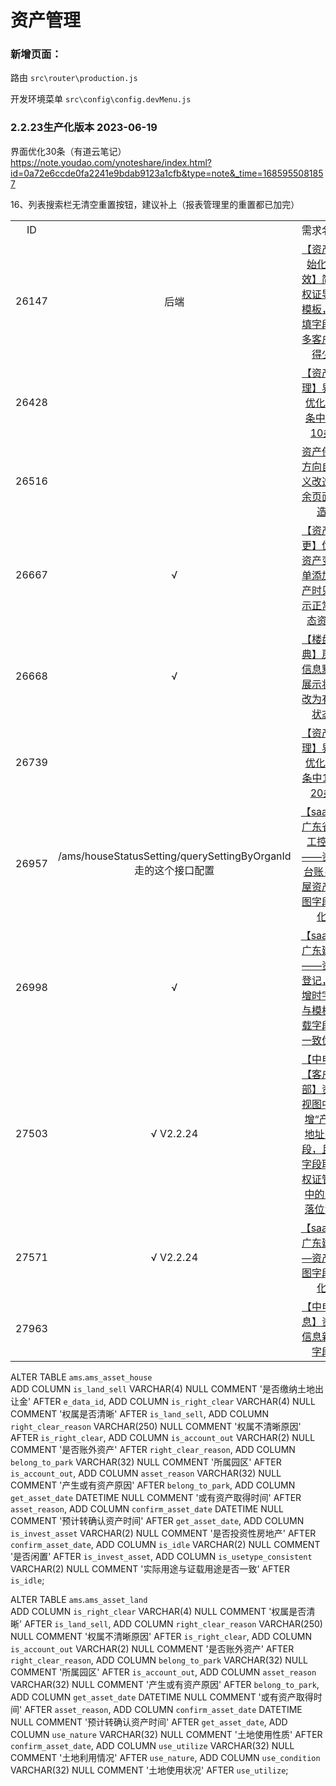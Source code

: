 # 资产管理

### 新增页面：

路由 `src\router\production.js`

开发环境菜单 `src\config\config.devMenu.js`

### 2.2.23生产化版本  2023-06-19

界面优化30条（有道云笔记） https://note.youdao.com/ynoteshare/index.html?id=0a72e6ccde0fa2241e9bdab9123a1cfb&type=note&_time=1685955081857

16、列表搜索栏无清空重置按钮，建议补上（报表管理里的重置都已加完）



|       |                                                              |                                                              |
| :---: | :----------------------------------------------------------: | :----------------------------------------------------------: |
|  ID   |                                                              |                           需求名称                           |
| 26147 |                             后端                             | [【资产初始化提效】简化权证导入模板，必填字段很多客户用得少](https://pm.uhomecp.com/index.php?m=story&f=view&storyID=26147&onlybody=yes) |
| 26428 |                                                              | [【资产管理】界面优化30条中1-10条](https://pm.uhomecp.com/index.php?m=story&f=view&storyID=26428&onlybody=yes) |
| 26516 |                                                              | [资产使用方向自定义改造剩余页面改造](https://pm.uhomecp.com/index.php?m=story&f=view&storyID=26516&onlybody=yes) |
| 26667 |                              √                               | [【资产变更】优化资产变更单添加资产时只显示正常状态资产](https://pm.uhomecp.com/index.php?m=story&f=view&storyID=26667&onlybody=yes) |
| 26668 |                              √                               | [【楼盘字典】房间信息默认展示状态改为有效状态](https://pm.uhomecp.com/index.php?m=story&f=view&storyID=26668&onlybody=yes) |
| 26739 |                                                              | [【资产管理】界面优化30条中11-20条](https://pm.uhomecp.com/index.php?m=story&f=view&storyID=26739&onlybody=yes) |
| 26957 | /ams/houseStatusSetting/querySettingByOrganId<br />走的这个接口配置 | [【saas】广东省建工控股——资产台账-房屋资产视图字段优化](https://pm.uhomecp.com/index.php?m=story&f=view&storyID=26957&onlybody=yes) |
| 26998 |                              √                               | [【saas】广东建工——资产登记，新增时字段与模板下载字段不一致优化](https://pm.uhomecp.com/index.php?m=story&f=view&storyID=26998&onlybody=yes) |
| 27503 |                         √    V2.2.24                         | [【中电】【客户一部】资产视图中新增“产权地址”字段，且该字段取自权证管理中的“坐落位置”](https://pm.uhomecp.com/index.php?m=story&f=view&storyID=27503&onlybody=yes) |
| 27571 |                         √    V2.2.24                         | [【saas】广东建工—资产地图字段优化](https://pm.uhomecp.com/index.php?m=story&f=view&storyID=27571&onlybody=yes) |
| 27963 |                                                              | [【中电信息】资产信息新增字段](https://pm.uhomecp.com/index.php?m=story&f=view&storyID=27963&onlybody=yes) |

ALTER TABLE `ams`.`ams_asset_house`  
 ADD COLUMN `is_land_sell` VARCHAR(4) NULL COMMENT '是否缴纳土地出让金' AFTER `e_data_id`,
 ADD COLUMN `is_right_clear` VARCHAR(4) NULL  COMMENT '权属是否清晰' AFTER `is_land_sell`,
 ADD COLUMN `right_clear_reason` VARCHAR(250) NULL  COMMENT '权属不清晰原因' AFTER `is_right_clear`,
 ADD COLUMN `is_account_out` VARCHAR(2) NULL  COMMENT '是否账外资产' AFTER `right_clear_reason`,
 ADD COLUMN `belong_to_park` VARCHAR(32) NULL  COMMENT '所属园区' AFTER `is_account_out`,
 ADD COLUMN `asset_reason` VARCHAR(32) NULL  COMMENT '产生或有资产原因' AFTER `belong_to_park`,
 ADD COLUMN `get_asset_date` DATETIME NULL  COMMENT '或有资产取得时间' AFTER `asset_reason`,
 ADD COLUMN `confirm_asset_date` DATETIME NULL  COMMENT '预计转确认资产时间' AFTER `get_asset_date`,
 ADD COLUMN `is_invest_asset` VARCHAR(2) NULL  COMMENT '是否投资性房地产' AFTER `confirm_asset_date`,
 ADD COLUMN `is_idle` VARCHAR(2) NULL  COMMENT '是否闲置' AFTER `is_invest_asset`,
 ADD COLUMN `is_usetype_consistent` VARCHAR(2) NULL  COMMENT '实际用途与证载用途是否一致' AFTER `is_idle`;



ALTER TABLE `ams`.`ams_asset_land`  
 ADD COLUMN `is_right_clear` VARCHAR(4) NULL  COMMENT '权属是否清晰' AFTER `is_land_sell`,
 ADD COLUMN `right_clear_reason` VARCHAR(250) NULL  COMMENT '权属不清晰原因' AFTER `is_right_clear`,
 ADD COLUMN `is_account_out` VARCHAR(2) NULL  COMMENT '是否账外资产' AFTER `right_clear_reason`,
 ADD COLUMN `belong_to_park` VARCHAR(32) NULL  COMMENT '所属园区' AFTER `is_account_out`,
 ADD COLUMN `asset_reason` VARCHAR(32) NULL  COMMENT '产生或有资产原因' AFTER `belong_to_park`,
 ADD COLUMN `get_asset_date` DATETIME NULL  COMMENT '或有资产取得时间' AFTER `asset_reason`,
 ADD COLUMN `confirm_asset_date` DATETIME NULL  COMMENT '预计转确认资产时间' AFTER `get_asset_date`,
 ADD COLUMN `use_nature` VARCHAR(32) NULL  COMMENT '土地使用性质' AFTER `confirm_asset_date`,
 ADD COLUMN `use_utilize` VARCHAR(32) NULL  COMMENT '土地利用情况' AFTER `use_nature`,
 ADD COLUMN `use_condition` VARCHAR(32) NULL  COMMENT '土地使用状况' AFTER `use_utilize`;